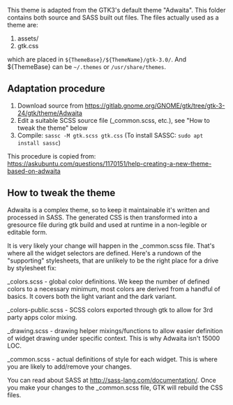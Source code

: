This theme is adapted from the GTK3's default theme "Adwaita".
This folder contains both source and SASS built out files. The files actually used as a theme are:

1. assets/
2. gtk.css

which are placed in `${ThemeBase}/${ThemeName}/gtk-3.0/`. And ${ThemeBase} can be `~/.themes` or `/usr/share/themes`.

Adaptation procedure
--------------------

1. Download source from https://gitlab.gnome.org/GNOME/gtk/tree/gtk-3-24/gtk/theme/Adwaita
2. Edit a suitable SCSS source file (_common.scss, etc.), see "How to tweak the theme" below
3. Compile: `sassc -M gtk.scss gtk.css` (To install SASSC: `sudo apt install sassc`)

This procedure is copied from: https://askubuntu.com/questions/1170151/help-creating-a-new-theme-based-on-adwaita

How to tweak the theme
----------------------

Adwaita is a complex theme, so to keep it maintainable it's written and
processed in SASS. The generated CSS is then transformed into a gresource file
during gtk build and used at runtime in a non-legible or editable form.

It is very likely your change will happen in the _common.scss file. That's where
all the widget selectors are defined. Here's a rundown of the "supporting"
stylesheets, that are unlikely to be the right place for a drive by stylesheet
fix:

_colors.scss        - global color definitions. We keep the number of defined
                      colors to a necessary minimum, most colors are derived
                      from a handful of basics. It covers both the light variant
                      and the dark variant.

_colors-public.scss - SCSS colors exported through gtk to allow for 3rd party
                      apps color mixing.

_drawing.scss       - drawing helper mixings/functions to allow easier
                      definition of widget drawing under specific context. This
                      is why Adwaita isn't 15000 LOC.

_common.scss        - actual definitions of style for each widget. This is
                      where you are likely to add/remove your changes.
                      
You can read about SASS at http://sass-lang.com/documentation/. Once you make
your changes to the _common.scss file, GTK will rebuild the CSS files.

